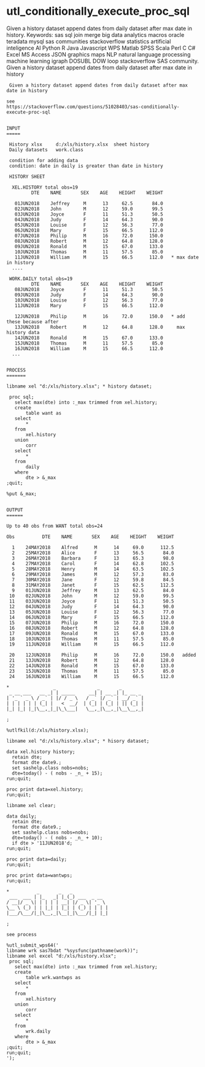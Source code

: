 # utl_conditionally_execute_proc_sql
Given a history dataset append dates from daily dataset after max date in history.  Keywords: sas sql join merge big data analytics macros oracle teradata mysql sas communities stackoverflow statistics artificial inteligence AI Python R Java Javascript WPS Matlab SPSS Scala Perl C C# Excel MS Access JSON graphics maps NLP natural language processing machine learning igraph DOSUBL DOW loop stackoverflow SAS community.
    Given a history dataset append dates from daily dataset after max date in history

     Given a history dataset append dates from daily dataset after max date in history

    see
    https://stackoverflow.com/questions/51028403/sas-conditionally-execute-proc-sql


    INPUT
    =====

     History xlsx     d:/xls/history.xlsx  sheet history
     Daily datasets   work.class

     condition for adding data
     condition: date in daily is greater than date in history

     HISTORY SHEET

      XEL.HISTORY total obs=19
             DTE    NAME       SEX    AGE    HEIGHT    WEIGHT

       01JUN2018    Jeffrey     M      13     62.5       84.0
       02JUN2018    John        M      12     59.0       99.5
       03JUN2018    Joyce       F      11     51.3       50.5
       04JUN2018    Judy        F      14     64.3       90.0
       05JUN2018    Louise      F      12     56.3       77.0
       06JUN2018    Mary        F      15     66.5      112.0
       07JUN2018    Philip      M      16     72.0      150.0
       08JUN2018    Robert      M      12     64.8      128.0
       09JUN2018    Ronald      M      15     67.0      133.0
       10JUN2018    Thomas      M      11     57.5       85.0
       11JUN2018    William     M      15     66.5      112.0   * max date in history
      ....

     WORK.DAILY total obs=19
             DTE    NAME       SEX    AGE    HEIGHT    WEIGHT
       08JUN2018    Joyce       F      11     51.3       50.5
       09JUN2018    Judy        F      14     64.3       90.0
       10JUN2018    Louise      F      12     56.3       77.0
       11JUN2018    Mary        F      15     66.5      112.0

       12JUN2018    Philip      M      16     72.0      150.0   * add these because after
       13JUN2018    Robert      M      12     64.8      128.0     max history data
       14JUN2018    Ronald      M      15     67.0      133.0
       15JUN2018    Thomas      M      11     57.5       85.0
       16JUN2018    William     M      15     66.5      112.0
      ...


    PROCESS
    =======

    libname xel "d:/xls/history.xlsx"; * history dataset;

     proc sql;
       select max(dte) into :_max trimmed from xel.history;
       create
           table want as
       select
           *
       from
           xel.history
       union
           corr
       select
           *
       from
           daily
       where
           dte > &_max
    ;quit;

    %put &_max;


    OUTPUT
    ======

    Up to 40 obs from WANT total obs=24

    Obs          DTE    NAME       SEX    AGE    HEIGHT    WEIGHT

      1    24MAY2018    Alfred      M      14     69.0      112.5
      2    25MAY2018    Alice       F      13     56.5       84.0
      3    26MAY2018    Barbara     F      13     65.3       98.0
      4    27MAY2018    Carol       F      14     62.8      102.5
      5    28MAY2018    Henry       M      14     63.5      102.5
      6    29MAY2018    James       M      12     57.3       83.0
      7    30MAY2018    Jane        F      12     59.8       84.5
      8    31MAY2018    Janet       F      15     62.5      112.5
      9    01JUN2018    Jeffrey     M      13     62.5       84.0
     10    02JUN2018    John        M      12     59.0       99.5
     11    03JUN2018    Joyce       F      11     51.3       50.5
     12    04JUN2018    Judy        F      14     64.3       90.0
     13    05JUN2018    Louise      F      12     56.3       77.0
     14    06JUN2018    Mary        F      15     66.5      112.0
     15    07JUN2018    Philip      M      16     72.0      150.0
     16    08JUN2018    Robert      M      12     64.8      128.0
     17    09JUN2018    Ronald      M      15     67.0      133.0
     18    10JUN2018    Thomas      M      11     57.5       85.0
     19    11JUN2018    William     M      15     66.5      112.0

     20    12JUN2018    Philip      M      16     72.0      150.0   added
     21    13JUN2018    Robert      M      12     64.8      128.0
     22    14JUN2018    Ronald      M      15     67.0      133.0
     23    15JUN2018    Thomas      M      11     57.5       85.0
     24    16JUN2018    William     M      15     66.5      112.0

    *                _               _       _
     _ __ ___   __ _| | _____     __| | __ _| |_ __ _
    | '_ ` _ \ / _` | |/ / _ \   / _` |/ _` | __/ _` |
    | | | | | | (_| |   <  __/  | (_| | (_| | || (_| |
    |_| |_| |_|\__,_|_|\_\___|   \__,_|\__,_|\__\__,_|

    ;

    %utlfkil(d:/xls/history.xlsx);

    libname xel "d:/xls/history.xlsx"; * hisory dataset;

    data xel.history history;
      retain dte;
      format dte date9.;
      set sashelp.class nobs=nobs;
      dte=today() - ( nobs - _n_ + 15);
    run;quit;

    proc print data=xel.history;
    run;quit;

    libname xel clear;

    data daily;
      retain dte;
      format dte date9.;
      set sashelp.class nobs=nobs;
      dte=today() - ( nobs - _n_ + 10);
      if dte > '11JUN2018'd;
    run;quit;

    proc print data=daily;
    run;quit;

    proc print data=wantwps;
    run;quit;

    *          _       _   _
     ___  ___ | |_   _| |_(_) ___  _ __
    / __|/ _ \| | | | | __| |/ _ \| '_ \
    \__ \ (_) | | |_| | |_| | (_) | | | |
    |___/\___/|_|\__,_|\__|_|\___/|_| |_|

    ;

    see process

    %utl_submit_wps64('
    libname wrk sas7bdat "%sysfunc(pathname(work))";
    libname xel excel "d:/xls/history.xlsx";
     proc sql;
       select max(dte) into :_max trimmed from xel.history;
       create
           table wrk.wantwps as
       select
           *
       from
           xel.history
       union
           corr
       select
           *
       from
           wrk.daily
       where
           dte > &_max
    ;quit;
    run;quit;
    ');


